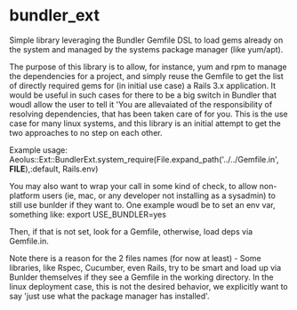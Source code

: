 bundler_ext
===========

Simple library leveraging the Bundler Gemfile DSL to load gems already on the 
system and managed by the systems package manager (like yum/apt).

The purpose of this library is to allow, for instance, yum and rpm to manage the 
dependencies for a project, and simply reuse the Gemfile to get the list of directly
required gems for (in initial use case) a Rails 3.x application. It would be useful in
such cases for there to be a big switch in Bundler that woudl allow the user to tell it
'You are allevaiated of the responsibility of resolving dependencies, that has been
taken care of for you. This is the use case for many linux systems, and this library
is an initial attempt to get the two approaches to no step on each other.

Example usage:
  Aeolus::Ext::BundlerExt.system_require(File.expand_path('../../Gemfile.in', __FILE__),:default, Rails.env)

You may also want to wrap your call in some kind of check, to allow non-platform users
(ie, mac, or any developer not installing as a sysadmin) to still use bunlder if they 
want to.  One example woudl be to set an env var, something like:
  export USE_BUNDLER=yes

Then, if that is not set, look for a Gemfile, otherwise, load deps via Gemfile.in.

Note there is a reason for the 2 files names (for now at least) - Some libraries, like
Rspec, Cucumber, even Rails, try to be smart and load up via Bunlder themselves if they
see a Gemfile in the working directory.  In the linux deployment case, this is not the
desired behavior, we explicitly want to say 'just use what the package manager has
installed'.
